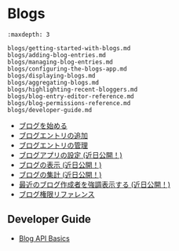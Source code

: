 # Blogs

```{toctree}
:maxdepth: 3

blogs/getting-started-with-blogs.md
blogs/adding-blog-entries.md
blogs/managing-blog-entries.md
blogs/configuring-the-blogs-app.md
blogs/displaying-blogs.md
blogs/aggregating-blogs.md
blogs/highlighting-recent-bloggers.md
blogs/blog-entry-editor-reference.md
blogs/blog-permissions-reference.md
blogs/developer-guide.md
```

* [ブログを始める](./blogs/getting-started-with-blogs.md)
* [ブログエントリの追加](./blogs/adding-blog-entries.md)
* [ブログエントリの管理](./blogs/managing-blog-entries.md)
* [ブログアプリの設定 (近日公開！)](./blogs/configuring-the-blogs-app.md)
* [ブログの表示 (近日公開！)](./blogs/displaying-blogs.md)
* [ブログの集計 (近日公開！)](./blogs/aggregating-blogs.md)
* [最近のブログ作成者を強調表示する (近日公開！)](./blogs/highlighting-recent-bloggers.md)
* [ブログ権限リファレンス](./blogs/blog-permissions-reference.md)

<a name="developer-guide" />

## Developer Guide

* [Blog API Basics](./blogs/developer-guide/blog-api-basics.md)
